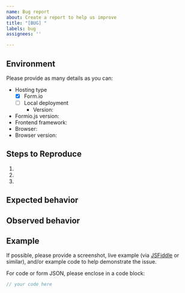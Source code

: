 ```yaml
---
name: Bug report
about: Create a report to help us improve
title: "[BUG] "
labels: bug
assignees: ''

---
```


## Environment
Please provide as many details as you can:

- Hosting type
  - [x] Form.io
  - [ ] Local deployment
    - Version: 
- Formio.js version:
- Frontend framework:
- Browser:
- Browser version:

## Steps to Reproduce
1. 
2. 
3. 

## Expected behavior

## Observed behavior

## Example
If possible, please provide a screenshot, live example (via [JSFiddle](https://jsfiddle.net/) or similar), and/or example code to help demonstrate the issue.

For code or form JSON, please enclose in a code block:

```js
// your code here
```
